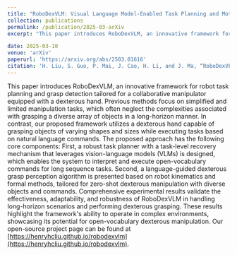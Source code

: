 ```yaml
---
title: "RoboDexVLM: Visual Language Model-Enabled Task Planning and Motion Control for Dexterous Robot Manipulation"
collection: publications
permalink: /publication/2025-03-arXiv
excerpt: "This paper introduces RoboDexVLM, an innovative framework for robot task planning and grasp detection tailored for a collaborative manipulator equipped with a dexterous hand. Previous methods focus on simplified and limited manipulation tasks, which often neglect the complexities associated with grasping a diverse array of objects in a long-horizon manner. In contrast, our proposed framework utilizes a dexterous hand capable of grasping objects of varying shapes and sizes while executing tasks based on natural language commands. The proposed approach has the following core components: First, a robust task planner with a task-level recovery mechanism that leverages vision-language models (VLMs) is designed, which enables the system to interpret and execute open-vocabulary commands for long sequence tasks. Second, a language-guided dexterous grasp perception algorithm is presented based on robot kinematics and formal methods, tailored for zero-shot dexterous manipulation with diverse objects and commands. Comprehensive experimental results validate the effectiveness, adaptability, and robustness of RoboDexVLM in handling long-horizon scenarios and performing dexterous grasping. These results highlight the framework's ability to operate in complex environments, showcasing its potential for open-vocabulary dexterous manipulation. Our open-source project page can be found at [https://henryhcliu.github.io/robodexvlm](https://henryhcliu.github.io/robodexvlm)."

date: 2025-03-10
venue: 'arXiv'
paperurl: 'https://arxiv.org/abs/2503.01616'
citation: 'H. Liu, S. Guo, P. Mai, J. Cao, H. Li, and J. Ma, “RoboDexVLM: Visual Language Model-Enabled Task Planning and Motion Control for Dexterous Robot Manipulation,” arXiv preprint arXiv:2503.01616, 2025.'
---
```


This paper introduces RoboDexVLM, an innovative framework for robot task planning and grasp detection tailored for a collaborative manipulator equipped with a dexterous hand. Previous methods focus on simplified and limited manipulation tasks, which often neglect the complexities associated with grasping a diverse array of objects in a long-horizon manner. In contrast, our proposed framework utilizes a dexterous hand capable of grasping objects of varying shapes and sizes while executing tasks based on natural language commands. The proposed approach has the following core components: First, a robust task planner with a task-level recovery mechanism that leverages vision-language models (VLMs) is designed, which enables the system to interpret and execute open-vocabulary commands for long sequence tasks. Second, a language-guided dexterous grasp perception algorithm is presented based on robot kinematics and formal methods, tailored for zero-shot dexterous manipulation with diverse objects and commands. Comprehensive experimental results validate the effectiveness, adaptability, and robustness of RoboDexVLM in handling long-horizon scenarios and performing dexterous grasping. These results highlight the framework's ability to operate in complex environments, showcasing its potential for open-vocabulary dexterous manipulation. Our open-source project page can be found at [https://henryhcliu.github.io/robodexvlm](https://henryhcliu.github.io/robodexvlm).